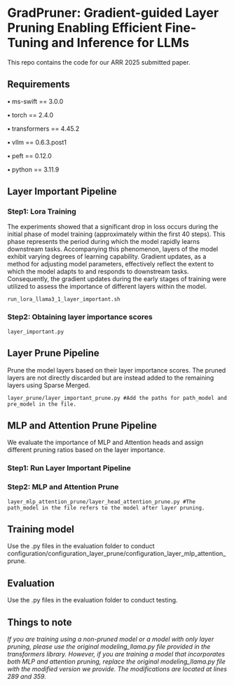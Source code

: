 # GradPruner: Gradient-guided Layer Pruning Enabling Efficient Fine-Tuning and Inference for LLMs
This repo contains the code for our ARR 2025 submitted paper.
## Requirements
**•** ms-swift == 3.0.0

**•** torch == 2.4.0

**•** transformers == 4.45.2

**•** vllm == 0.6.3.post1

**•** peft == 0.12.0

**•** python == 3.11.9

## Layer Important Pipeline
### Step1: Lora Training
The experiments showed that a significant drop in loss occurs during the initial phase of model training (approximately within the first 40 steps). This phase represents the period during which the model rapidly learns downstream tasks. Accompanying this phenomenon, layers of the model exhibit varying degrees of learning capability. Gradient updates, as a method for adjusting model parameters, effectively reflect the extent to which the model adapts to and responds to downstream tasks. Consequently, the gradient updates during the early stages of training were utilized to assess the importance of different layers within the model.

```
run_lora_llama3_1_layer_important.sh
```
### Step2: Obtaining layer importance scores
```
layer_important.py
```
## Layer Prune Pipeline
Prune the model layers based on their layer importance scores. The pruned layers are not directly discarded but are instead added to the remaining layers using Sparse Merged.
```
layer_prune/layer_important_prune.py #Add the paths for path_model and pre_model in the file.
```

## MLP and Attention Prune Pipeline
We evaluate the importance of MLP and Attention heads and assign different pruning ratios based on the layer importance.
### Step1: Run Layer Important Pipeline
### Step2: MLP and Attention Prune
```
layer_mlp_attention_prune/layer_head_attention_prune.py #The path_model in the file refers to the model after layer pruning.
```
## Training model
Use the .py files in the evaluation folder to conduct configuration/configuration_layer_prune/configuration_layer_mlp_attention_prune.
## Evaluation
Use the .py files in the evaluation folder to conduct testing.
## Things to note
*If you are training using a non-pruned model or a model with only layer pruning, please use the original modeling_llama.py file provided in the transformers library. However, if you are training a model that incorporates both MLP and attention pruning, replace the original modeling_llama.py file with the modified version we provide. The modifications are located at lines 289 and 359.*
